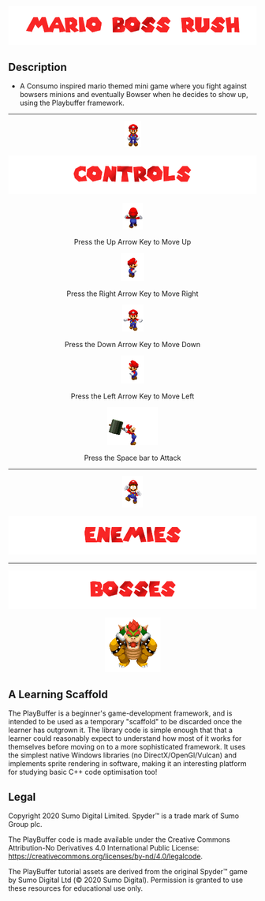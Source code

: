 
![](/.github/images/mario_title.png)
## Description
* A Consumo inspired mario themed mini game where you fight against bowsers minions and eventually Bowser when he decides to show up, using the Playbuffer framework.
---------------------------------------------------------------------------------------------------------------------------------------------------------------------
<p align="center"> <img src="/.github/images/mario_idle.gif"> </p>

![](/.github/images/controls.png)

<p align="center"> <img src="/.github/images/mario_walk_n.gif"> </p>
<p align="center"> Press the Up Arrow Key to Move Up </p>

<p align="center"> <img src="/.github/images/mario_walk_e.gif"> </p>
<p align="center"> Press the Right Arrow Key to Move Right </p>

<p align="center"> <img src="/.github/images/mario_walk_s.gif"> </p>
<p align="center"> Press the Down Arrow Key to Move Down </p>

<p align="center"> <img src="/.github/images/mario_walk_w.gif"> </p>
<p align="center"> Press the Left Arrow Key to Move Left </p>

<p align="center"> <img src="/.github/images/mario_hammer.gif"> </p>
<p align="center"> Press the Space bar to Attack </p>

---------------------------------------------------------------------------------------------------------------------------------------------------------------------

<p align="center"> <img src="/.github/images/mario_dead.gif"> </p>

![](/.github/images/enemies.png)

---------------------------------------------------------------------------------------------------------------------------------------------------------------------
![](/.github/images/bosses.png)

<p align="center"> <img src="/.github/images/bowser_win.gif"> </p>
<p align="center"> </p>

## A Learning Scaffold
The PlayBuffer is a beginner's game-development framework, and is intended to be used as a temporary "scaffold" to be discarded once the learner has outgrown it. The library code is simple enough that that a learner could reasonably expect to understand how most of it works for themselves before moving on to a more sophisticated framework. It uses the simplest native Windows libraries (no DirectX/OpenGl/Vulcan) and implements sprite rendering in software, making it an interesting platform for studying basic C++ code optimisation too! 

## Legal
Copyright 2020 Sumo Digital Limited. Spyder™ is a trade mark of Sumo Group plc. 

The PlayBuffer code is made available under the Creative Commons Attribution-No Derivatives 4.0 International Public License: https://creativecommons.org/licenses/by-nd/4.0/legalcode.

The PlayBuffer tutorial assets are derived from the original Spyder™ game by Sumo Digital Ltd (© 2020 Sumo Digital). Permission is granted to use these resources for educational use only.

